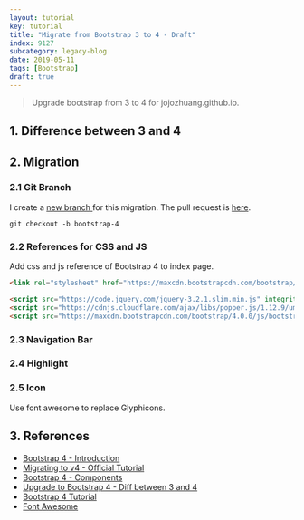 ```yaml
---
layout: tutorial
key: tutorial
title: "Migrate from Bootstrap 3 to 4 - Draft"
index: 9127
subcategory: legacy-blog
date: 2019-05-11
tags: [Bootstrap]
draft: true
---
```


> Upgrade bootstrap from 3 to 4 for jojozhuang.github.io.

## 1. Difference between 3 and 4

## 2. Migration
### 2.1 Git Branch
I create a [new branch ](https://github.com/jojozhuang/jojozhuang.github.io/tree/bootstrap-4) for this migration.
The pull request is [here](https://github.com/jojozhuang/jojozhuang.github.io/pull/1/commits).
```raw
git checkout -b bootstrap-4
```
### 2.2 References for CSS and JS
Add css and js reference of Bootstrap 4 to index page.
```html
<link rel="stylesheet" href="https://maxcdn.bootstrapcdn.com/bootstrap/4.0.0/css/bootstrap.min.css" integrity="sha384-Gn5384xqQ1aoWXA+058RXPxPg6fy4IWvTNh0E263XmFcJlSAwiGgFAW/dAiS6JXm" crossorigin="anonymous">
```
```html
<script src="https://code.jquery.com/jquery-3.2.1.slim.min.js" integrity="sha384-KJ3o2DKtIkvYIK3UENzmM7KCkRr/rE9/Qpg6aAZGJwFDMVNA/GpGFF93hXpG5KkN" crossorigin="anonymous"></script>
<script src="https://cdnjs.cloudflare.com/ajax/libs/popper.js/1.12.9/umd/popper.min.js" integrity="sha384-ApNbgh9B+Y1QKtv3Rn7W3mgPxhU9K/ScQsAP7hUibX39j7fakFPskvXusvfa0b4Q" crossorigin="anonymous"></script>
<script src="https://maxcdn.bootstrapcdn.com/bootstrap/4.0.0/js/bootstrap.min.js" integrity="sha384-JZR6Spejh4U02d8jOt6vLEHfe/JQGiRRSQQxSfFWpi1MquVdAyjUar5+76PVCmYl" crossorigin="anonymous"></script>
```
### 2.3 Navigation Bar
### 2.4 Highlight
### 2.5 Icon
Use font awesome to replace Glyphicons.

## 3. References
* [Bootstrap 4 - Introduction](https://getbootstrap.com/docs/4.0/getting-started/introduction/)
* [Migrating to v4 - Official Tutorial](https://getbootstrap.com/docs/4.0/migration/)
* [Bootstrap 4 - Components](https://getbootstrap.com/docs/4.0/components/badge/)
* [Upgrade to Bootstrap 4 - Diff between 3 and 4](http://upgrade-bootstrap.bootply.com/)
* [Bootstrap 4 Tutorial](https://www.w3schools.com/bootstrap4/default.asp)
* [Font Awesome](https://www.w3schools.com/icons/fontawesome_icons_intro.asp)
